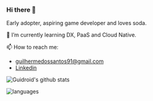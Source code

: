 ### Hi there 👋

Early adopter, aspiring game developer and loves soda.

🌱 I’m currently learning DX, PaaS and Cloud Native. 

 📫 How to reach me:
 
 - guilhermedossantos91@gmail.com
 - [Linkedin](https://www.linkedin.com/in/guilherme-dos-santos/)



![Guidroid's github stats](https://github-readme-stats.vercel.app/api?username=guidroid&show_icons=true)

![languages](https://github-readme-stats.vercel.app/api/top-langs/?username=guidroid&hide=scss&layout=compact)


<!--
**guidroid/guidroid** is a ✨ _special_ ✨ repository because its `README.md` (this file) appears on your GitHub profile.

Here are some ideas to get you started:

- 🔭 I’m currently working on ...
- 🌱 I’m currently learning ...
- 👯 I’m looking to collaborate on ...
- 🤔 I’m looking for help with ...
- 💬 Ask me about ...
- 📫 How to reach me: ...
- 😄 Pronouns: ...
- ⚡ Fun fact: ...
-->
